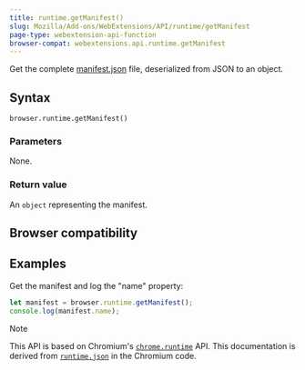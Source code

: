 ```yaml
---
title: runtime.getManifest()
slug: Mozilla/Add-ons/WebExtensions/API/runtime/getManifest
page-type: webextension-api-function
browser-compat: webextensions.api.runtime.getManifest
---
```




Get the complete [manifest.json](/Mozilla/Add-ons/WebExtensions/manifest.json) file, deserialized from JSON to an object.

## Syntax

```js-nolint
browser.runtime.getManifest()
```

### Parameters

None.

### Return value

An `object` representing the manifest.

## Browser compatibility



## Examples

Get the manifest and log the "name" property:

```js
let manifest = browser.runtime.getManifest();
console.log(manifest.name);
```



> [!NOTE]
> This API is based on Chromium's [`chrome.runtime`](https://developer.chrome.com/docs/extensions/reference/api/runtime#method-getManifest) API. This documentation is derived from [`runtime.json`](https://chromium.googlesource.com/chromium/src/+/master/extensions/common/api/runtime.json) in the Chromium code.

<!--
// Copyright 2015 The Chromium Authors. All rights reserved.
//
// Redistribution and use in source and binary forms, with or without
// modification, are permitted provided that the following conditions are
// met:
//
//    * Redistributions of source code must retain the above copyright
// notice, this list of conditions and the following disclaimer.
//    * Redistributions in binary form must reproduce the above
// copyright notice, this list of conditions and the following disclaimer
// in the documentation and/or other materials provided with the
// distribution.
//    * Neither the name of Google Inc. nor the names of its
// contributors may be used to endorse or promote products derived from
// this software without specific prior written permission.
//
// THIS SOFTWARE IS PROVIDED BY THE COPYRIGHT HOLDERS AND CONTRIBUTORS
// "AS IS" AND ANY EXPRESS OR IMPLIED WARRANTIES, INCLUDING, BUT NOT
// LIMITED TO, THE IMPLIED WARRANTIES OF MERCHANTABILITY AND FITNESS FOR
// A PARTICULAR PURPOSE ARE DISCLAIMED. IN NO EVENT SHALL THE COPYRIGHT
// OWNER OR CONTRIBUTORS BE LIABLE FOR ANY DIRECT, INDIRECT, INCIDENTAL,
// SPECIAL, EXEMPLARY, OR CONSEQUENTIAL DAMAGES (INCLUDING, BUT NOT
// LIMITED TO, PROCUREMENT OF SUBSTITUTE GOODS OR SERVICES; LOSS OF USE,
// DATA, OR PROFITS; OR BUSINESS INTERRUPTION) HOWEVER CAUSED AND ON ANY
// THEORY OF LIABILITY, WHETHER IN CONTRACT, STRICT LIABILITY, OR TORT
// (INCLUDING NEGLIGENCE OR OTHERWISE) ARISING IN ANY WAY OUT OF THE USE
// OF THIS SOFTWARE, EVEN IF ADVISED OF THE POSSIBILITY OF SUCH DAMAGE.
-->
